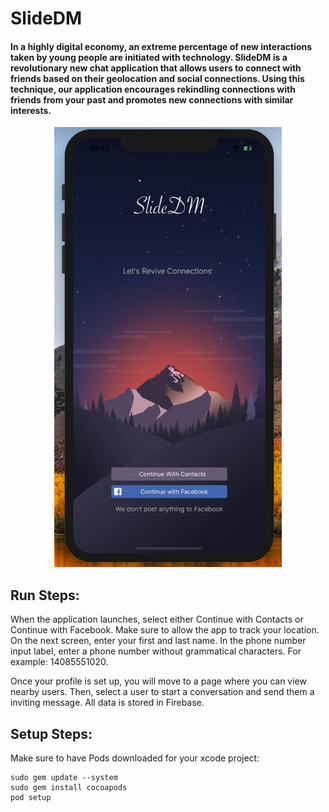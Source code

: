 # SlideDM

#### In a highly digital economy, an extreme percentage of new interactions taken by young people are initiated with technology. SlideDM is a revolutionary new chat application that allows users to connect with friends based on their geolocation and social connections. Using this technique, our application encourages rekindling connections with friends from your past and promotes new connections with similar interests.

<p align="center">
  <img width="364" height="704" src="https://github.com/ericlabouve/SlideDM/blob/master/SlideDM.jpg">
</p>

## Run Steps:
When the application launches, select either Continue with Contacts or Continue with Facebook. Make sure to allow the app to track your location. On the next screen, enter your first and last name. In the phone number input label, enter a phone number without grammatical characters. For example: 14085551020.

Once your profile is set up, you will move to a page where you can view nearby users. Then, select a user to start a conversation and send them a inviting message. All data is stored in Firebase.


## Setup Steps:
Make sure to have Pods downloaded for your xcode project:
```
sudo gem update --system
sudo gem install cocoapods
pod setup
```
